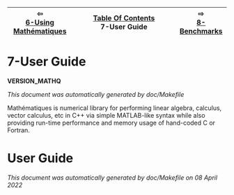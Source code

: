 
| ⇦ <br />[6-Using Mathématiques](using-mathematiques.md)  | [Table Of Contents](toc.md)<br />7-User Guide<br /><img width=1000/> | ⇨ <br />[8-Benchmarks](benchmarks.md)   |
| ----------- | ----------- | ----------- |



# 7-User Guide

__VERSION_MATHQ__

_This document was automatically generated by doc/Makefile_

Mathématiques is numerical library for performing linear algebra, calculus, vector calculus, etc in C++ via simple MATLAB-like syntax while also providing run-time performance and memory usage of hand-coded C or Fortran.

# User Guide



_This document was automatically generated by doc/Makefile on 08 April 2022_


